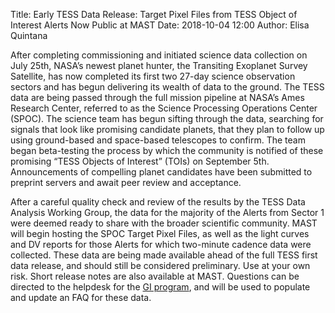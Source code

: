 Title: Early TESS Data Release: Target Pixel Files from TESS Object of Interest Alerts Now Public at MAST
Date: 2018-10-04 12:00
Author: Elisa Quintana
  
After completing commissioning and initiated science data collection on July 25th, NASA’s newest planet hunter, the Transiting Exoplanet Survey Satellite, has now completed its first two 27-day science observation sectors and has begun delivering its wealth of data to the ground.  The TESS data are being passed through the full mission pipeline at NASA’s Ames Research Center, referred to as the Science Processing Operations Center (SPOC). The science team has begun sifting through the data, searching for signals that look like promising candidate planets, that they plan to follow up using ground-based and space-based telescopes to confirm. The team began beta-testing the process by which the community is notified of these promising “TESS Objects of Interest” (TOIs) on September 5th. Announcements of compelling planet candidates have been submitted to preprint servers and await peer review and acceptance.
 
After a careful quality check and review of the results by the TESS Data Analysis Working Group, the data for the majority of the Alerts from Sector 1 were deemed ready to share with the broader scientific community. MAST will begin hosting the SPOC Target Pixel Files, as well as the light curves and DV reports for those Alerts for which two-minute cadence data were collected. These data are being made available ahead of the full TESS first data release, and should still be considered preliminary. Use at your own risk. Short release notes are also available at MAST. Questions can be directed to the helpdesk for the [GI program](mailto:tesshelp@bigbang.gsfc.nasa.gov), and will be used to populate and update an FAQ for these data.
